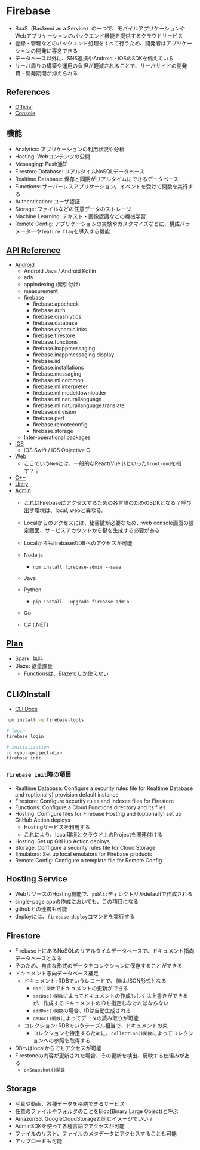 # Firebase

- BaaS（Backend as a Service）の一つで、モバイルアプリケーションやWebアプリケーションのバックエンド機能を提供するクラウドサービス
- 登録・管理などのバックエンド処理をすべて行うため、開発者はアプリケーションの開発に専念できる
- データベース以外に、SNS連携やAndroid・iOSのSDKを備えている
- サーバ周りの構築や運用の負担が軽減されることで、サーバサイドの開発費・開発期間が抑えられる

## References
- [Official](https://firebase.google.com/?hl=ja)
- [Console](https://console.firebase.google.com/?pli=1)

## 機能
- Analytics: アプリケーションの利用状況や分析
- Hosting: Webコンテンツの公開
- Messaging: Push通知
- Firestore Database: リアルタイムNoSQLデータベース
- Realtime Database: 保存と同期がリアルタイムにできるデータベース
- Functions: サーバーレスアプリケーション。イベントを受けて関数を実行する
- Authentication: ユーザ認証
- Storage: ファイルなどの任意データのストレージ
- Machine Learning: テキスト・画像認識などの機械学習
- Remote Config: アプリケーションの実験やカスタマイズなどに、構成パラメーターや`feature flag`を導入する機能

## [API Reference](https://firebase.google.com/docs/reference?hl=ja)
- [Android](https://firebase.google.com/docs/reference/android/packages?hl=ja)
  - Android Java / Android Kotlin
  - ads
  - appindexing (索引付け)
  - measurement
  - firebase
    - firebase.appcheck
    - firebase.auth
    - firebase.crashlytics
    - firebase.database
    - firebase.dynamiclinks
    - firebase.firestore
    - firebase.functions
    - firebase.inappmessaging
    - firebase.inappmessaging.display
    - firebase.iid
    - firebase.installations
    - firebase.messaging
    - firebase.ml.common
    - firebase.ml.interpreter
    - firebase.ml.modeldownloader
    - firebase.ml.naturallanguage
    - firebase.ml.naturallanguage.translate 
    - firebase.ml.vision
    - firebase.perf
    - firebase.remoteconfig
    - firebase.storage
  - Inter-operational packages
- [iOS](https://firebase.google.com/docs/reference/swift/firebasecore/api/reference/Classes?hl=ja)
  - iOS Swift / iOS Objective C
- [Web](https://firebase.google.com/docs/reference/js?hl=ja)
  - ここでいう`Web`とは、一般的なReact/Vue.jsといった`front-end`を指す？？
- [C++](https://firebase.google.com/docs/reference/cpp?hl=ja)
- [Unity](https://firebase.google.com/docs/reference/unity?hl=ja)
- [Admin](https://firebase.google.com/docs/reference/admin?hl=ja)
  - これはFirebaseにアクセスするための各言語のためのSDKとなる？呼び出す環境は、local, webと異なる。
  - Localからのアクセスには、秘密鍵が必要なため、web console画面の設定画面、サービスアカウントから鍵を生成する必要がある
  - LocalからもfirebaseのDBへのアクセスが可能

  - Node.js
    - `npm install firebase-admin --save`
  - Java
  - Python
    - `pip install --upgrade firebase-admin`
  - Go
  - C# (.NET)

## [Plan](https://firebase.google.com/pricing?authuser=0&hl=en)
- Spark: 無料
- Blaze: 従量課金 
  - Functionsは、Blazeでしか使えない

## CLIのInstall
- [CLI Docs](https://firebase.google.com/docs/cli?hl=ja)

```sh
npm install -g firebase-tools

# login
firebase login

# initialization
cd <your-project-dir>
firebase init
```

### `firebase init`時の項目
- Realtime Database: Configure a security rules file for Realtime Database and (optionally) provision default instance
- Firestore: Configure security rules and indexes files for Firestore
- Functions: Configure a Cloud Functions directory and its files
- Hosting: Configure files for Firebase Hosting and (optionally) set up GitHub Action deploys
  - Hostingサービスを利用する
  - これにより、local環境とクラウド上のProjectを関連付ける
- Hosting: Set up GitHub Action deploys
- Storage: Configure a security rules file for Cloud Storage
- Emulators: Set up local emulators for Firebase products
- Remote Config: Configure a template file for Remote Config

## Hosting Service
- WebリソースのHosting機能で、`public`ディレクトリがdefaultで作成される
- single-page appの作成においても、この項目になる
- githubとの連携も可能
- deployには、`firebase deploy`コマンドを実行する

## Firestore
- Firebase上にあるNoSQLのリアルタイムデータベースで、ドキュメント指向データベースとなる
- そのため、自由な形式のデータをコレクションに保存することができる
- ドキュメント志向データベース補足
  - ドキュメント: RDBでいうレコードで、値はJSON形式となる
    - `doc()関数`でドキュメントの更新ができる
    - `setDoc()関数`によってドキュメントの作成もしくは上書きができるが、作成するドキュメントのIDも指定しなければならない
    - `addDoc()関数`の場合、IDは自動生成される
    - `geDoc()関数`によってデータの読み取りが可能
  - コレクション: RDBでいうテーブル相当で、ドキュメントの束
    - コレクションを特定するために、`collection()関数`によってコレクションへの参照を取得する
- DBへはlocalからでもアクセスが可能
- Firestoneの内容が更新された場合、その更新を検出、反映する仕組みがある
  - `onSnapshot()関数`

## Storage
- 写真や動画、各種データを格納できるサービス
- 任意のファイルやフォルダのことをBlob(Binary Large Object)と呼ぶ
- AmazonS3, GoogleCloudStorageと同じイメージでいい？
- AdminSDKを使って各種言語でアクセスが可能
- ファイルのリスト、ファイルのメタデータにアクセスすることも可能
- アップロードも可能